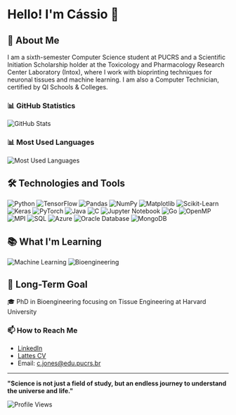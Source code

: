 # Hello! I'm Cássio 👋

## 🚀 About Me
I am a sixth-semester Computer Science student at PUCRS and a Scientific Initiation Scholarship holder at the Toxicology and Pharmacology Research Center Laboratory (Intox), where I work with bioprinting techniques for neuronal tissues and machine learning. I am also a Computer Technician, certified by QI Schools & Colleges.

### 📊 GitHub Statistics
![GitHub Stats](https://github-readme-stats.vercel.app/api?username=CCcassiusdjs&show_icons=true&theme=radical)

### 📊 Most Used Languages
![Most Used Languages](https://github-readme-stats.vercel.app/api/top-langs/?username=CCcassiusdjs&layout=compact&theme=radical)



## 🛠️ Technologies and Tools
![Python](https://img.shields.io/badge/Python-3776AB?style=for-the-badge&logo=python&logoColor=white) 
![TensorFlow](https://img.shields.io/badge/TensorFlow-FF6F00?style=for-the-badge&logo=tensorflow&logoColor=white)
![Pandas](https://img.shields.io/badge/Pandas-150458?style=for-the-badge&logo=pandas&logoColor=white)
![NumPy](https://img.shields.io/badge/NumPy-013243?style=for-the-badge&logo=numpy&logoColor=white)
![Matplotlib](https://img.shields.io/badge/Matplotlib-013243?style=for-the-badge&logo=matplotlib&logoColor=white)
![Scikit-Learn](https://img.shields.io/badge/Scikit--Learn-F7931E?style=for-the-badge&logo=scikit-learn&logoColor=white)
![Keras](https://img.shields.io/badge/Keras-D00000?style=for-the-badge&logo=keras&logoColor=white)
![PyTorch](https://img.shields.io/badge/PyTorch-EE4C2C?style=for-the-badge&logo=pytorch&logoColor=white)
![Java](https://img.shields.io/badge/Java-007396?style=for-the-badge&logo=java&logoColor=white)
![C](https://img.shields.io/badge/C-00599C?style=for-the-badge&logo=c&logoColor=white)
![Jupyter Notebook](https://img.shields.io/badge/Jupyter-F37626.svg?&style=for-the-badge&logo=Jupyter&logoColor=white)
![Go](https://img.shields.io/badge/Go-00ADD8?style=for-the-badge&logo=go&logoColor=white)
![OpenMP](https://img.shields.io/badge/OpenMP-00599C?style=for-the-badge)
![MPI](https://img.shields.io/badge/MPI-007ACC?style=for-the-badge)
![SQL](https://img.shields.io/badge/SQL-4479A1?style=for-the-badge&logo=MySQL&logoColor=white)
![Azure](https://img.shields.io/badge/Azure-0089D6?style=for-the-badge&logo=microsoft-azure&logoColor=white)
![Oracle Database](https://img.shields.io/badge/Oracle-F80000?style=for-the-badge&logo=oracle&logoColor=white)
![MongoDB](https://img.shields.io/badge/MongoDB-47A248?style=for-the-badge&logo=mongodb&logoColor=white)

## 📚 What I'm Learning
![Machine Learning](https://img.shields.io/badge/Machine%20Learning-%2300C7B7.svg?&style=for-the-badge&logo=AI&logoColor=white)
![Bioengineering](https://img.shields.io/badge/Bioengineering-%23FFD700.svg?&style=for-the-badge)

## 🧠 Long-Term Goal
🎓 PhD in Bioengineering focusing on Tissue Engineering at Harvard University

### 📫 How to Reach Me
- [LinkedIn](https://www.linkedin.com/in/cassiusdjs)
- [Lattes CV](https://lattes.cnpq.br/3714839015853496)
- Email: c.jones@edu.pucrs.br

---

**"Science is not just a field of study, but an endless journey to understand the universe and life."**

![Profile Views](https://komarev.com/ghpvc/?username=CCcassiusdjs&color=brightgreen&style=flat)
